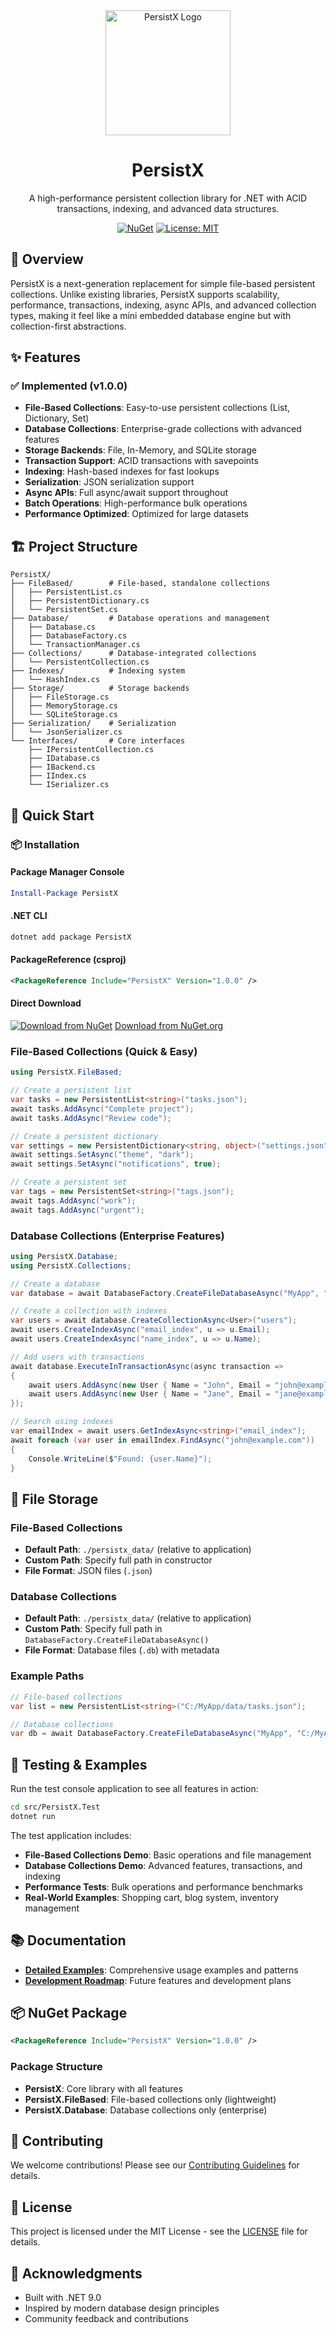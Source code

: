 <div align="center">
  <img src="assets/PersistX.png" alt="PersistX Logo" width="200"/>
  
  # PersistX
  
  A high-performance persistent collection library for .NET with ACID transactions, indexing, and advanced data structures.
  
  [![NuGet](https://img.shields.io/nuget/v/PersistX.svg)](https://www.nuget.org/packages/PersistX/)
  [![License: MIT](https://img.shields.io/badge/License-MIT-blue.svg)](LICENSE)
</div>

## 🎯 Overview

PersistX is a next-generation replacement for simple file-based persistent collections. Unlike existing libraries, PersistX supports scalability, performance, transactions, indexing, async APIs, and advanced collection types, making it feel like a mini embedded database engine but with collection-first abstractions.

## ✨ Features

### ✅ Implemented (v1.0.0)
- **File-Based Collections**: Easy-to-use persistent collections (List, Dictionary, Set)
- **Database Collections**: Enterprise-grade collections with advanced features
- **Storage Backends**: File, In-Memory, and SQLite storage
- **Transaction Support**: ACID transactions with savepoints
- **Indexing**: Hash-based indexes for fast lookups
- **Serialization**: JSON serialization support
- **Async APIs**: Full async/await support throughout
- **Batch Operations**: High-performance bulk operations
- **Performance Optimized**: Optimized for large datasets

## 🏗️ Project Structure

```
PersistX/
├── FileBased/        # File-based, standalone collections
│   ├── PersistentList.cs
│   ├── PersistentDictionary.cs
│   └── PersistentSet.cs
├── Database/         # Database operations and management
│   ├── Database.cs
│   ├── DatabaseFactory.cs
│   └── TransactionManager.cs
├── Collections/      # Database-integrated collections
│   └── PersistentCollection.cs
├── Indexes/          # Indexing system
│   └── HashIndex.cs
├── Storage/          # Storage backends
│   ├── FileStorage.cs
│   ├── MemoryStorage.cs
│   └── SQLiteStorage.cs
├── Serialization/    # Serialization
│   └── JsonSerializer.cs
└── Interfaces/       # Core interfaces
    ├── IPersistentCollection.cs
    ├── IDatabase.cs
    ├── IBackend.cs
    ├── IIndex.cs
    └── ISerializer.cs
```

## 🚀 Quick Start

### 📦 Installation

#### Package Manager Console
```powershell
Install-Package PersistX
```

#### .NET CLI
```bash
dotnet add package PersistX
```

#### PackageReference (csproj)
```xml
<PackageReference Include="PersistX" Version="1.0.0" />
```

#### Direct Download
[![Download from NuGet](https://img.shields.io/nuget/dt/PersistX.svg?label=Downloads)](https://www.nuget.org/packages/PersistX/)
[Download from NuGet.org](https://www.nuget.org/packages/PersistX/)

### File-Based Collections (Quick & Easy)

```csharp
using PersistX.FileBased;

// Create a persistent list
var tasks = new PersistentList<string>("tasks.json");
await tasks.AddAsync("Complete project");
await tasks.AddAsync("Review code");

// Create a persistent dictionary
var settings = new PersistentDictionary<string, object>("settings.json");
await settings.SetAsync("theme", "dark");
await settings.SetAsync("notifications", true);

// Create a persistent set
var tags = new PersistentSet<string>("tags.json");
await tags.AddAsync("work");
await tags.AddAsync("urgent");
```

### Database Collections (Enterprise Features)

```csharp
using PersistX.Database;
using PersistX.Collections;

// Create a database
var database = await DatabaseFactory.CreateFileDatabaseAsync("MyApp", "app.db");

// Create a collection with indexes
var users = await database.CreateCollectionAsync<User>("users");
await users.CreateIndexAsync("email_index", u => u.Email);
await users.CreateIndexAsync("name_index", u => u.Name);

// Add users with transactions
await database.ExecuteInTransactionAsync(async transaction =>
{
    await users.AddAsync(new User { Name = "John", Email = "john@example.com" });
    await users.AddAsync(new User { Name = "Jane", Email = "jane@example.com" });
});

// Search using indexes
var emailIndex = await users.GetIndexAsync<string>("email_index");
await foreach (var user in emailIndex.FindAsync("john@example.com"))
{
    Console.WriteLine($"Found: {user.Name}");
}
```

## 📁 File Storage

### File-Based Collections
- **Default Path**: `./persistx_data/` (relative to application)
- **Custom Path**: Specify full path in constructor
- **File Format**: JSON files (`.json`)

### Database Collections
- **Default Path**: `./persistx_data/` (relative to application)
- **Custom Path**: Specify full path in `DatabaseFactory.CreateFileDatabaseAsync()`
- **File Format**: Database files (`.db`) with metadata

### Example Paths
```csharp
// File-based collections
var list = new PersistentList<string>("C:/MyApp/data/tasks.json");

// Database collections
var db = await DatabaseFactory.CreateFileDatabaseAsync("MyApp", "C:/MyApp/data/app.db");
```

## 🧪 Testing & Examples

Run the test console application to see all features in action:

```bash
cd src/PersistX.Test
dotnet run
```

The test application includes:
- **File-Based Collections Demo**: Basic operations and file management
- **Database Collections Demo**: Advanced features, transactions, and indexing
- **Performance Tests**: Bulk operations and performance benchmarks
- **Real-World Examples**: Shopping cart, blog system, inventory management

## 📚 Documentation

- **[Detailed Examples](EXAMPLES.md)**: Comprehensive usage examples and patterns
- **[Development Roadmap](ROADMAP.md)**: Future features and development plans

## 📦 NuGet Package

```xml
<PackageReference Include="PersistX" Version="1.0.0" />
```

### Package Structure
- **PersistX**: Core library with all features
- **PersistX.FileBased**: File-based collections only (lightweight)
- **PersistX.Database**: Database collections only (enterprise)

## 🤝 Contributing

We welcome contributions! Please see our [Contributing Guidelines](CONTRIBUTING.md) for details.

## 📄 License

This project is licensed under the MIT License - see the [LICENSE](LICENSE) file for details.

## 🙏 Acknowledgments

- Built with .NET 9.0
- Inspired by modern database design principles
- Community feedback and contributions